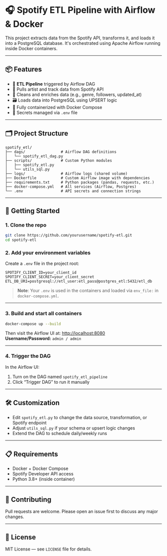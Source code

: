 # 🎧 Spotify ETL Pipeline with Airflow & Docker

This project extracts data from the Spotify API, transforms it, and loads it into a PostgreSQL database. It's orchestrated using Apache Airflow running inside Docker containers.

---

## 📦 Features

- 🔄 **ETL Pipeline** triggered by Airflow DAG
- 🎵 Pulls artist and track data from Spotify API
- 🧼 Cleans and enriches data (e.g., genre, followers, updated_at)
- 🗃 Loads data into PostgreSQL using UPSERT logic
- 🐳 Fully containerized with Docker Compose
- 🔐 Secrets managed via `.env` file

---

## 🗂 Project Structure

```
spotify_etl/
├── dags/                # Airflow DAG definitions
│   └── spotify_etl_dag.py
├── scripts/             # Custom Python modules
│   ├── spotify_etl.py
│   └── utils_sql.py
├── logs/                # Airflow logs (shared volume)
├── Dockerfile           # Custom Airflow image with dependencies
├── requirements.txt     # Python packages (pandas, requests, etc.)
├── docker-compose.yml   # All services (Airflow, Postgres)
└── .env                 # API secrets and connection strings
```

---

## 🚀 Getting Started

### 1. Clone the repo

```bash
git clone https://github.com/yourusername/spotify-etl.git
cd spotify-etl
```

### 2. Add your environment variables

Create a `.env` file in the project root:

```env
SPOTIFY_CLIENT_ID=your_client_id
SPOTIFY_CLIENT_SECRET=your_client_secret
ETL_DB_URI=postgresql://etl_user:etl_pass@postgres_etl:5432/etl_db
```

> **Note**: Your `.env` is used in the containers and loaded via `env_file:` in `docker-compose.yml`.

---

### 3. Build and start all containers

```bash
docker-compose up --build
```

Then visit the Airflow UI at: [http://localhost:8080](http://localhost:8080)  
**Username/Password:** `admin / admin`

---

### 4. Trigger the DAG

In the Airflow UI:
1. Turn on the DAG named `spotify_etl_pipeline`
2. Click “Trigger DAG” to run it manually

---

## 🛠 Customization

- Edit `spotify_etl.py` to change the data source, transformation, or Spotify endpoint
- Adjust `utils_sql.py` if your schema or upsert logic changes
- Extend the DAG to schedule daily/weekly runs

---

## 📋 Requirements

- Docker + Docker Compose
- Spotify Developer API access
- Python 3.8+ (inside container)

---

## 🤝 Contributing

Pull requests are welcome. Please open an issue first to discuss any major changes.

---

## 📜 License

MIT License — see `LICENSE` file for details.

